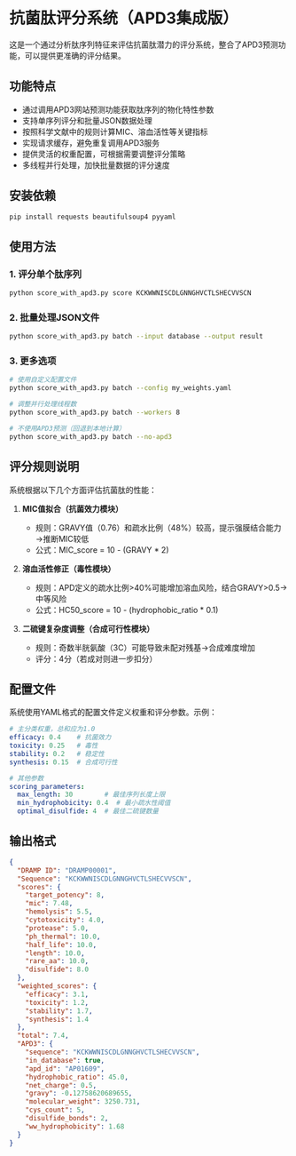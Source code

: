 # 抗菌肽评分系统（APD3集成版）

这是一个通过分析肽序列特征来评估抗菌肽潜力的评分系统，整合了APD3预测功能，可以提供更准确的评分结果。

## 功能特点

- 通过调用APD3网站预测功能获取肽序列的物化特性参数
- 支持单序列评分和批量JSON数据处理
- 按照科学文献中的规则计算MIC、溶血活性等关键指标
- 实现请求缓存，避免重复调用APD3服务
- 提供灵活的权重配置，可根据需要调整评分策略
- 多线程并行处理，加快批量数据的评分速度

## 安装依赖

```bash
pip install requests beautifulsoup4 pyyaml
```

## 使用方法

### 1. 评分单个肽序列

```bash
python score_with_apd3.py score KCKWWNISCDLGNNGHVCTLSHECVVSCN
```

### 2. 批量处理JSON文件

```bash
python score_with_apd3.py batch --input database --output result
```

### 3. 更多选项

```bash
# 使用自定义配置文件
python score_with_apd3.py batch --config my_weights.yaml

# 调整并行处理线程数
python score_with_apd3.py batch --workers 8

# 不使用APD3预测（回退到本地计算）
python score_with_apd3.py batch --no-apd3
```

## 评分规则说明

系统根据以下几个方面评估抗菌肽的性能：

1. **MIC值拟合（抗菌效力模块）**
   - 规则：GRAVY值（0.76）和疏水比例（48%）较高，提示强膜结合能力→推断MIC较低
   - 公式：MIC_score = 10 - (GRAVY * 2)

2. **溶血活性修正（毒性模块）**
   - 规则：APD定义的疏水比例>40%可能增加溶血风险，结合GRAVY>0.5→中等风险
   - 公式：HC50_score = 10 - (hydrophobic_ratio * 0.1)

3. **二硫键复杂度调整（合成可行性模块）**
   - 规则：奇数半胱氨酸（3C）可能导致未配对残基→合成难度增加
   - 评分：4分（若成对则进一步扣分）

## 配置文件

系统使用YAML格式的配置文件定义权重和评分参数。示例：

```yaml
# 主分类权重，总和应为1.0
efficacy: 0.4    # 抗菌效力
toxicity: 0.25   # 毒性
stability: 0.2   # 稳定性
synthesis: 0.15  # 合成可行性

# 其他参数
scoring_parameters:
  max_length: 30        # 最佳序列长度上限
  min_hydrophobicity: 0.4  # 最小疏水性阈值
  optimal_disulfide: 4  # 最佳二硫键数量
```

## 输出格式

```json
{
  "DRAMP ID": "DRAMP00001",
  "Sequence": "KCKWWNISCDLGNNGHVCTLSHECVVSCN",
  "scores": {
    "target_potency": 8,
    "mic": 7.48,
    "hemolysis": 5.5,
    "cytotoxicity": 4.0,
    "protease": 5.0,
    "ph_thermal": 10.0,
    "half_life": 10.0,
    "length": 10.0,
    "rare_aa": 10.0,
    "disulfide": 8.0
  },
  "weighted_scores": {
    "efficacy": 3.1,
    "toxicity": 1.2,
    "stability": 1.7,
    "synthesis": 1.4
  },
  "total": 7.4,
  "APD3": {
    "sequence": "KCKWWNISCDLGNNGHVCTLSHECVVSCN",
    "in_database": true,
    "apd_id": "AP01609",
    "hydrophobic_ratio": 45.0,
    "net_charge": 0.5,
    "gravy": -0.12758620689655,
    "molecular_weight": 3250.731,
    "cys_count": 5,
    "disulfide_bonds": 2,
    "ww_hydrophobicity": 1.68
  }
}
``` 